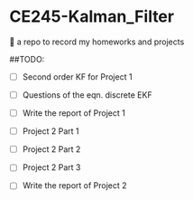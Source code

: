 # CE245-Kalman_Filter
:school: a repo to record my homeworks and projects


##TODO:

- [ ] Second order KF for Project 1
- [ ] Questions of the eqn. discrete EKF
- [ ] Write the report of Project 1
- [ ] Project 2 Part 1
- [ ] Project 2 Part 2
- [ ] Project 2 Part 3
- [ ] Write the report of Project 2


